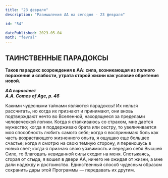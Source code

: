 ```yaml
---
title: "23 февраля"
description: "Размышления АА на сегодня - 23 февраля"

id: "54"

datePublished: 2023-05-04
moth: "fevral"
---
```


## ТАИНСТВЕННЫЕ ПАРАДОКСЫ

**Таков парадокс возрождения в АА: сила, возникающая из полного поражения и
слабости, утрата старой жизни как условие обретения новой.**

**_АА взрослеет  
A.A. Comes of Age, p. 46_**

Какими чудесными тайнами являются парадоксы! Их нельзя рассчитать, но когда их
признают и принимают, они вновь подтверждают нечто во Вселенной, находящееся
за пределами человеческой логики. Когда я сталкиваюсь со страхом, мне дается
мужество; когда я поддерживаю брата или сестру, то увеличивается моя
способность любить самого себя; когда я воспринимаю боль как часть
возрастающего жизненного опыта, я ощущаю еще большее счастье; когда я смотрю
на свою темную сторону, я переношусь в новый свет; когда я признаю свою
уязвимость и передаю себя Высшей Силе, то благодать невиданной силы сходит на
меня. Спотыкаясь, сгорая от стыда, я вошел в двери АА, ничего не ожидая от
жизни, а мне дали надежду и достоинство. Единственный способ чудесным образом
сохранить дары этой Программы — передавать их другим.
